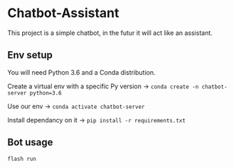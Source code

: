 # Chatbot-Assistant

This project is a simple chatbot, in the futur it will act like an assistant.

## Env setup

You will need Python 3.6 and a Conda distribution.

Create a virtual env with a specific Py version -> `conda create -n chatbot-server python=3.6`

Use our env -> `conda activate chatbot-server`

Install dependancy on it -> `pip install -r requirements.txt`

## Bot usage

`flash run`
